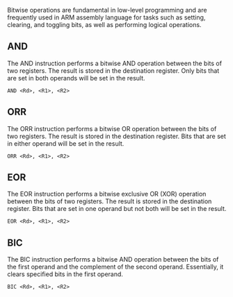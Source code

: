 Bitwise operations are fundamental in low-level programming and are frequently used in ARM assembly language for tasks such as setting, clearing, and toggling bits, as well as performing logical operations.

## AND
The AND instruction performs a bitwise AND operation between the bits of two registers. The result is stored in the destination register. Only bits that are set in both operands will be set in the result.

```assembly
AND <Rd>, <R1>, <R2>
```

## ORR
The ORR instruction performs a bitwise OR operation between the bits of two registers. The result is stored in the destination register. Bits that are set in either operand will be set in the result.

```assembly
ORR <Rd>, <R1>, <R2>
```

## EOR
The EOR instruction performs a bitwise exclusive OR (XOR) operation between the bits of two registers. The result is stored in the destination register. Bits that are set in one operand but not both will be set in the result.

```assembly
EOR <Rd>, <R1>, <R2>
```

## BIC
The BIC instruction performs a bitwise AND operation between the bits of the first operand and the complement of the second operand. Essentially, it clears specified bits in the first operand.

```assembly
BIC <Rd>, <R1>, <R2>
```